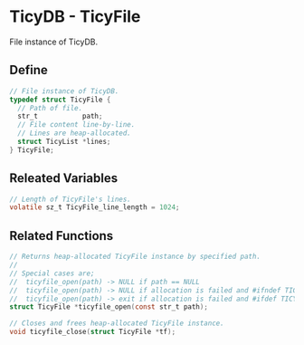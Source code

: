 # TicyDB - TicyFile

File instance of TicyDB.

## Define
```c
// File instance of TicyDB.
typedef struct TicyFile {
  // Path of file.
  str_t           path;
  // File content line-by-line.
  // Lines are heap-allocated.
  struct TicyList *lines;
} TicyFile;
```
  
## Releated Variables
```c
// Length of TicyFile's lines.
volatile sz_t TicyFile_line_length = 1024;
```

## Related Functions
```c
// Returns heap-allocated TicyFile instance by specified path.
//
// Special cases are;
//  ticyfile_open(path) -> NULL if path == NULL
//  ticyfile_open(path) -> NULL if allocation is failed and #ifndef TICY_FAILURE_ALLOC
//  ticyfile_open(path) -> exit if allocation is failed and #ifdef TICY_FAILURE_ALLOC
struct TicyFile *ticyfile_open(const str_t path);
``` 

```c
// Closes and frees heap-allocated TicyFile instance.
void ticyfile_close(struct TicyFile *tf);
```
